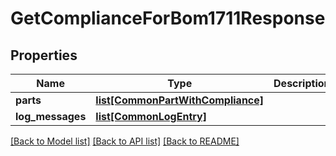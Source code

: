 # GetComplianceForBom1711Response

## Properties
Name | Type | Description | Notes
------------ | ------------- | ------------- | -------------
**parts** | [**list[CommonPartWithCompliance]**](CommonPartWithCompliance.md) |  | [optional] 
**log_messages** | [**list[CommonLogEntry]**](CommonLogEntry.md) |  | [optional] 

[[Back to Model list]](../README.md#documentation-for-models) [[Back to API list]](../README.md#documentation-for-api-endpoints) [[Back to README]](../README.md)

